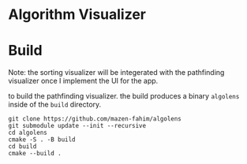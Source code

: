 # Algorithm Visualizer

# Build
Note: the sorting visualizer will be integerated with the pathfinding visualizer
once I implement the UI for the app.

to build the pathfinding visualizer.
the build produces a binary `algolens` inside of the `build` directory.

```
git clone https://github.com/mazen-fahim/algolens
git submodule update --init --recursive
cd algolens
cmake -S . -B build
cd build
cmake --build .
```


